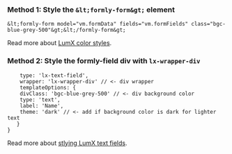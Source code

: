 ### Method 1: Style the `&lt;formly-form&gt;` element

```
&lt;formly-form model="vm.formData" fields="vm.formFields" class="bgc-blue-grey-500"&gt;&lt;/formly-form&gt;
```
Read more about [LumX color styles](http://ui.lumapps.com/css/colors).

### Method 2: Style the formly-field div with `lx-wrapper-div`
  
```{ key: 'key', 
    type: 'lx-text-field',
    wrapper: 'lx-wrapper-div' // <- div wrapper
    templateOptions: {
    divClass: 'bgc-blue-grey-500' // <- div background color
    type: 'text',
    label: 'Name',
    theme: 'dark' // <- add if background color is dark for lighter text
   }
}
```
Read more about [stlying LumX text fields](http://ui.lumapps.com/directives/text-fields).
